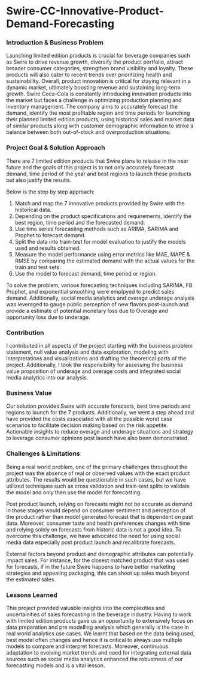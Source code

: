 # Swire-CC-Innovative-Product-Demand-Forecasting

### Introduction & Business Problem
Launching limited edition products is crucial for beverage companies such as Swire to drive revenue growth, diversify the product portfolio, attract broader consumer categories, strengthen brand visibility and loyalty. These products will also cater to recent trends over prioritizing health and sustainability. Overall, product innovation is critical for staying relevant in a dynamic market, ultimately boosting revenue and sustaining long-term growth. Swire Coca-Cola is constantly introducing innovation products into the market but faces a challenge in optimizing production planning and inventory management. The company aims to accurately forecast the demand, identify the most profitable region and time periods for launching their planned limited edition products, using historical sales and market data of similar products along with customer demographic information to strike a balance between both out-of-stock and overproduction situations. 

### Project Goal & Solution Approach
There are 7 limited edition products that Swire plans to release in the near future and the goals of this project is to not only accurately forecast demand, time period of the year and best regions to launch these products but also justify the results. 

Below is the step by step approach:

1. Match and map the 7 innovative products provided by Swire with the historical data.
2. Depending on the product specifications and requirements, identify the best region, time period and the forecasted demand.
3. Use time series forecasting methods such as ARIMA, SARIMA and Prophet to forecast demand.
4. Split the data into train-test for model evaluation to justify the models used and results obtained.
5. Measure the model performance using error metrics like MAE, MAPE & RMSE by comparing the estimated demand with the actual values for the train and test sets.
6. Use the model to forecast demand, time period or region.

To solve the problem, various forecasting techniques including SARIMA, FB Prophet, and exponential smoothing were emplpyed to predict sales demand. Additionally, social media analytics and overage underage analysis was leveraged to gauge public perception of new flavors post-launch and provide a estimate of potential monetary loss due to Overage and opportunity loss due to underage.

### Contribution
I contributed in all aspects of the project starting with the business problem statement, null value analysis and data exploration, modeling with interpretations and visualizations and drafting the theoretical parts of the project. Additionally, I took the responsibility for assessing the business value proposition of underage and overage costs and integrated social media analytics into our analysis.

### Business Value
Our solution provides Swire with accurate forecasts, best time periods and regions to launch for the 7 products. Additionally, we went a step ahead and have provided the costs associated with all the possible worst case scenarios to facilitate decision making based on the risk appetite. Actionable insights to reduce overage and underage situations and strategy to leverage consumer opinions post launch have also been demonstrated. 

### Challenges & Limitations
Being a real world problem, one of the primary challenges throughout the project was the absence of real or observed values with the exact product attributes. The results would be questionable in such cases, but we have utilized techniques such as cross validation and train-test splits to validate the model and only then use the model for forecasting. 

Post product launch, relying on forecasts might not be accurate as demand in those stages would depend on consumer sentiment and perception of the product rather than model generated forecast that is dependent on past data. Moreover, consumer taste and health preferences changes with time and relying solely on forecasts from historic data is not a good idea. To overcome this challenge, we have advocated the need for using social media data especially post product launch and recalibrate forecasts. 

External factors beyond product and demographic attributes can potentially impact sales. For instance, for the closest matched product that was used for forecasts, if in the future Swire happens to have better marketing strategies and appealing packaging, this can shoot up sales much beyond the estimated sales.

### Lessons Learned
This project provided valuable insights into the complexities and uncertainities of sales forecasting in the beverage industry. Having to work with limited edition products gave us an opportunity to extensively focus on data preparation and pre modelling analysis which generally is the case in real world analytics use cases. We learnt that based on the data being used, best model often changes and hence it is critical to always use multiple models to compare and interpret forecasts. Moreover, continuous adaptation to evolving market trends and need for integrating external data sources such as social media analytics enhanced the robustness of our forecasting models and is a vital lesson.
